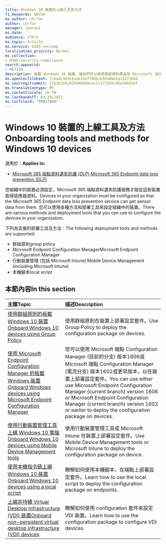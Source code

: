 ```yaml
---
title: Windows 10 裝置的上線工具及方法
f1.keywords: NOCSH
ms.author: chrfox
author: chrfox
manager: laurawi
ms.date: ''
audience: ITPro
ms.topic: article
ms.service: O365-seccomp
localization_priority: Normal
ms.collection:
- M365-security-compliance
search.appverid:
- MET150
description: 板載 Windows 10 裝置，讓他們可以將感應器資料傳送至 Microsoft 365 合規性解決方案
ms.openlocfilehash: 7cbadc343c5cee1aa7704bcb9da8be2a152726ab
ms.sourcegitcommit: 27b2b2e5c41934b918cac2c171556c45e36661bf
ms.translationtype: MT
ms.contentlocale: zh-TW
ms.lasthandoff: 03/19/2021
ms.locfileid: "50917849"
---
```

# <a name="onboarding-tools-and-methods-for-windows-10-devices"></a><span data-ttu-id="75989-103">Windows 10 裝置的上線工具及方法</span><span class="sxs-lookup"><span data-stu-id="75989-103">Onboarding tools and methods for Windows 10 devices</span></span>

<span data-ttu-id="75989-104">適用於：</span><span class="sxs-lookup"><span data-stu-id="75989-104">**Applies to:**</span></span>
- [<span data-ttu-id="75989-105">Microsoft 365 端點資料遺失防護 (DLP) </span><span class="sxs-lookup"><span data-stu-id="75989-105">Microsoft 365 Endpoint data loss prevention (DLP)</span></span>](./endpoint-dlp-learn-about.md)

<span data-ttu-id="75989-106">您組織中的裝置必須設定，Microsoft 365 端點資料遺失防護服務才能從這些裝置取得感應器資料。</span><span class="sxs-lookup"><span data-stu-id="75989-106">Devices in your organization must be configured so that the Microsoft 365 Endpoint data loss prevention service can get sensor data from them.</span></span> <span data-ttu-id="75989-107">您可以使用各種方法和部署工具來設定組織中的裝置。</span><span class="sxs-lookup"><span data-stu-id="75989-107">There are various methods and deployment tools that you can use to configure the devices in your organization.</span></span>

<span data-ttu-id="75989-108">下列為支援的部署工具及方法：</span><span class="sxs-lookup"><span data-stu-id="75989-108">The following deployment tools and methods are supported:</span></span>

- <span data-ttu-id="75989-109">群組原則</span><span class="sxs-lookup"><span data-stu-id="75989-109">group policy</span></span>
- <span data-ttu-id="75989-110">Microsoft Endpoint Configuration Manager</span><span class="sxs-lookup"><span data-stu-id="75989-110">Microsoft Endpoint Configuration Manager</span></span>
- <span data-ttu-id="75989-111">行動裝置管理 (包括 Microsoft Intune) </span><span class="sxs-lookup"><span data-stu-id="75989-111">Mobile Device Management (including Microsoft Intune)</span></span>
- <span data-ttu-id="75989-112">本機腳本</span><span class="sxs-lookup"><span data-stu-id="75989-112">local script</span></span>

## <a name="in-this-section"></a><span data-ttu-id="75989-113">本節內容</span><span class="sxs-lookup"><span data-stu-id="75989-113">In this section</span></span>
<span data-ttu-id="75989-114">主題</span><span class="sxs-lookup"><span data-stu-id="75989-114">Topic</span></span> | <span data-ttu-id="75989-115">描述</span><span class="sxs-lookup"><span data-stu-id="75989-115">Description</span></span>
:---|:---
[<span data-ttu-id="75989-116">使用群組原則的板載 Windows 10 裝置</span><span class="sxs-lookup"><span data-stu-id="75989-116">Onboard Windows 10 devices using Group Policy</span></span>](dlp-configure-endpoints-gp.md) | <span data-ttu-id="75989-117">使用群組原則在裝置上部署設定套件。</span><span class="sxs-lookup"><span data-stu-id="75989-117">Use Group Policy to deploy the configuration package on devices.</span></span>
[<span data-ttu-id="75989-118">使用 Microsoft Endpoint Configuration Manager 的板載 Windows 裝置</span><span class="sxs-lookup"><span data-stu-id="75989-118">Onboard Windows devices using Microsoft Endpoint Configuration Manager</span></span>](dlp-configure-endpoints-sccm.md) | <span data-ttu-id="75989-119">您可以使用 Microsoft 端點 Configuration Manager (目前的分支) 版本1606或 Microsoft 端點 Configuration Manager (電流分支) 版本1602或更早版本，以在裝置上部署設定套件。</span><span class="sxs-lookup"><span data-stu-id="75989-119">You can use either use Microsoft Endpoint Configuration Manager (current branch) version 1606 or Microsoft Endpoint Configuration Manager (current branch) version 1602 or earlier to deploy the configuration package on devices.</span></span>
[<span data-ttu-id="75989-120">使用行動裝置管理工具上線 Windows 10 電腦</span><span class="sxs-lookup"><span data-stu-id="75989-120">Onboard Windows 10 devices using Mobile Device Management tools</span></span>](dlp-configure-endpoints-mdm.md) | <span data-ttu-id="75989-121">使用行動裝置管理工具或 Microsoft Intune 在裝置上部署設定套件。</span><span class="sxs-lookup"><span data-stu-id="75989-121">Use Mobile Device Management tools or Microsoft Intune to deploy the configuration package on device.</span></span>
[<span data-ttu-id="75989-122">使用本機指令碼上線 Windows 10 裝置</span><span class="sxs-lookup"><span data-stu-id="75989-122">Onboard Windows 10 devices using a local script</span></span>](dlp-configure-endpoints-script.md) | <span data-ttu-id="75989-123">瞭解如何使用本機腳本，在端點上部署設定套件。</span><span class="sxs-lookup"><span data-stu-id="75989-123">Learn how to use the local script to deploy the configuration package on endpoints.</span></span>
[<span data-ttu-id="75989-124">上線非持續 Virtual Desktop Infrastructure (VDI) 裝置</span><span class="sxs-lookup"><span data-stu-id="75989-124">Onboard non-persistent virtual desktop infrastructure (VDI) devices</span></span>](dlp-configure-endpoints-vdi.md) | <span data-ttu-id="75989-125">瞭解如何使用 configuration 套件來設定 VDI 裝置。</span><span class="sxs-lookup"><span data-stu-id="75989-125">Learn how to use the configuration package to configure VDI devices.</span></span>